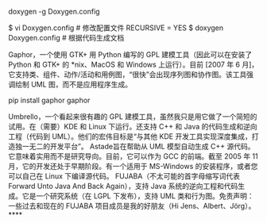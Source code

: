 doxygen -g Doxygen.config

$ vi Doxygen.config          # 修改配置文件
RECURSIVE              = YES
$ doxygen Doxygen.config     # 根据代码生成文档

    



Gaphor，一个使用 GTK+ 用 Python 编写的 GPL 建模工具（因此可以在安装了 Python 和 GTK+ 的 *nix、MacOS 和 Windows 上运行）。目前 [2007 年 6 月]，它支持类、组件、动作/活动和用例图，“很快”会出现序列图和协作图。该工具强调绘制 UML 图，而不是应用程序生成。

pip install gaphor
gaphor

Umbrello，一个看起来很有趣的 GPL 建模工具，虽然我只是用它做了一个简短的试用。在（需要）KDE 和 Linux 下运行。还支持 C++ 和 Java 的代码生成和逆向工程（代码到 UML）。他们的宏伟目标是“与其他 KDE 开发工具实现深度集成，打造独一无二的开发平台”。
Astade旨在帮助从 UML 模型自动生成 C++ 源代码。它意味着实用而不是研究导向。目前，它可以作为 GCC 的前端。截至 2005 年 11 月，它的开发还处于早期阶段。有一个适用于 MS-Windows 的安装程序，或者您可以自己在 Linux 下编译源代码。
FUJABA（不太可能的首字母缩写词代表 Forward Unto Java And Back Again），支持 Java 系统的逆向工程和代码生成。它是一个研究系统（在 LGPL 下发布），支持 UML 类和行为图。免责声明：一些过去和现在的 FUJABA 项目成员是我的好朋友（Hi Jens、Albert、Jörg）。****